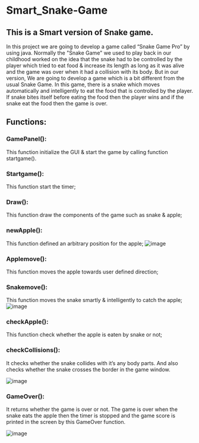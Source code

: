 # Smart_Snake-Game
## This is a Smart version of Snake game.

In this project we are going to develop a game called “Snake Game Pro” by using java. Normally the "Snake  Game" we used to play back in our childhood worked on the idea that the snake had to be controlled by the  player which tried to eat food & increase its length as long as it was alive and the game was over when it had a  collision with its body. But in our version, We are going to develop a game which is a bit different from the usual  Snake Game. In this game, there is a snake which moves automatically and intelligently to eat the food that is  controlled by the player. If snake bites itself before eating the food then the player wins and if the snake eat the  food then the game is over.

## Functions:
### GamePanel():
  This function initialize the GUI & start the game by calling function startgame().
### Startgame():
  This function start the timer;
### Draw():
  This function draw the components of the game such as snake & apple;
### newApple():
  This function defined an arbitrary position for the apple;
![image](https://user-images.githubusercontent.com/79654190/171030714-a601b2af-6a0c-43fd-8d6a-f5a45e4332be.png)

### Applemove():
  This function moves the apple towards user defined direction;
### Snakemove():
  This function moves the snake smartly & intelligently to catch the apple;
![image](https://user-images.githubusercontent.com/79654190/171030820-14a77905-8dca-4999-92c7-866a9e084f26.png)

### checkApple():
  This function check whether the apple is eaten by snake or not;

### checkCollisions():
  It checks whether the snake collides with it’s any body parts. And also checks
  whether the snake crosses the border in the game window.

![image](https://user-images.githubusercontent.com/79654190/171031287-e991af07-6fa4-4ddb-b8b5-04f09eef58d6.png)

### GameOver():
  It returns whether the game is over or not. The game is over when the snake eats  the apple then the timer is stopped and the game score is printed in the screen by    this GameOver function.

![image](https://user-images.githubusercontent.com/79654190/171031393-96d5e0d5-2e2b-4e08-bf59-7f27a3477e0d.png)



